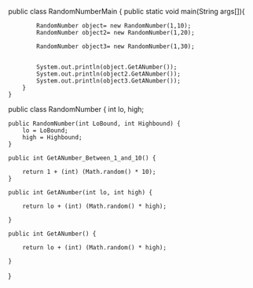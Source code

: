 public class RandomNumberMain {
        public static void main(String args[]){
            
            RandomNumber object= new RandomNumber(1,10);
            RandomNumber object2= new RandomNumber(1,20);

            RandomNumber object3= new RandomNumber(1,30);

            
            System.out.println(object.GetANumber());
            System.out.println(object2.GetANumber());
            System.out.println(object3.GetANumber());
        }
    }

public class RandomNumber {
    int lo, high;

    public RandomNumber(int LoBound, int Highbound) {
        lo = LoBound;
        high = Highbound;
    }

    public int GetANumber_Between_1_and_10() {

        return 1 + (int) (Math.random() * 10);
    }

    public int GetANumber(int lo, int high) {

        return lo + (int) (Math.random() * high);

    }

    public int GetANumber() {
        
        return lo + (int) (Math.random() * high);

    }

}
